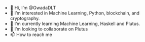 - 👋 Hi, I’m @GwadaDLT
- 👀 I’m interested in Machine Learning, Python, blockchain, and cryptography.
- 🌱 I’m currently learning Machine Learning, Haskell and Plutus.
- 💞️ I’m looking to collaborate on Plutus
- 📫 How to reach me 

<!---
GwadaDLT/GwadaDLT is a ✨ special ✨ repository because its `README.md` (this file) appears on your GitHub profile.
You can click the Preview link to take a look at your changes.
--->
